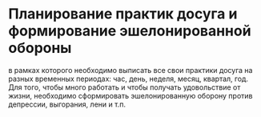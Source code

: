 # Планирование практик досуга и формирование эшелонированной обороны

 в рамках которого необходимо выписать все свои практики досуга на разных временных периодах: час, день, неделя, месяц, квартал, год. Для того, чтобы много работать и чтобы получать удовольствие от жизни, необходимо сформировать эшелонированную оборону против депрессии, выгорания, лени и т.п.
